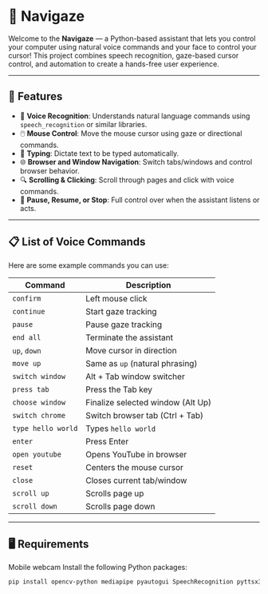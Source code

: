 # 👀 Navigaze

Welcome to the **Navigaze** — a Python-based assistant that lets you control your computer using natural voice commands and your face to control your cursor! This project combines speech recognition, gaze-based cursor control, and automation to create a hands-free user experience.

---

## 🔧 Features

- 🎤 **Voice Recognition**: Understands natural language commands using `speech_recognition` or similar libraries.
- 🖱️ **Mouse Control**: Move the mouse cursor using gaze or directional commands.
- 📄 **Typing**: Dictate text to be typed automatically.
- 🌐 **Browser and Window Navigation**: Switch tabs/windows and control browser behavior.
- 🔍 **Scrolling & Clicking**: Scroll through pages and click with voice commands.
- 🚫 **Pause, Resume, or Stop**: Full control over when the assistant listens or acts.

---

## 📋 List of Voice Commands

Here are some example commands you can use:

| Command            | Description                             |
|--------------------|-----------------------------------------|
| `confirm`          | Left mouse click                        |
| `continue`         | Start gaze tracking                     |
| `pause`            | Pause gaze tracking                     |
| `end all`          | Terminate the assistant                 |
| `up`, `down`       | Move cursor in direction                |
| `move up`          | Same as `up` (natural phrasing)         |
| `switch window`    | Alt + Tab window switcher               |
| `press tab`        | Press the Tab key                       |
| `choose window`    | Finalize selected window (Alt Up)       |
| `switch chrome`    | Switch browser tab (Ctrl + Tab)         |
| `type hello world` | Types `hello world`                     |
| `enter`            | Press Enter                             |
| `open youtube`     | Opens YouTube in browser                |
| `reset`            | Centers the mouse cursor                |
| `close`            | Closes current tab/window               |
| `scroll up`        | Scrolls page up                         |
| `scroll down`      | Scrolls page down                       |

---

## 🖥️ Requirements

Mobile webcam
Install the following Python packages:

```bash
pip install opencv-python mediapipe pyautogui SpeechRecognition pyttsx3 pywinauto
